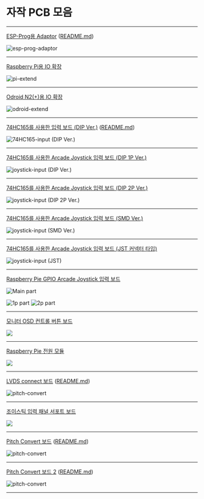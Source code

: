 # 자작 PCB 모음


---

[ESP-Prog용 Adaptor](esp-prog-adaptor/) 
([README.md](esp-prog-adaptor/README.md))

![esp-prog-adaptor](esp-prog-adaptor/images/sample_01.jpg)

---

[Raspberry Pi용 IO 확장](https://github.com/amos42/pcb_gpio_extend/tree/master/rasp_gpio_extend/)

![pi-extend](https://github.com/amos42/pcb_gpio_extend/raw/master/rasp_gpio_extend/images/sample_01.jpg)

---

[Odroid N2(+)용 IO 확장](https://github.com/amos42/pcb_gpio_extend/tree/master/odroid_gpio_extend/)

![odroid-extend](https://github.com/amos42/pcb_gpio_extend/raw/master/odroid_gpio_extend/images/sample_01.jpg)

---

[74HC165를 사용한 입력 보드 (DIP Ver.)](input-74hc165/)
([README.md](input-74hc165/README.md))

![74HC165-input (DIP Ver.)](input-74hc165/images/sample_01.jpg)

---

[74HC165를 사용한 Arcade Joystick 입력 보드 (DIP 1P Ver.)](https://github.com/amos42/pcb_joystick_input/tree/master/joystick_74hc165_input_1p/)

![joystick-input (DIP Ver.)](https://github.com/amos42/pcb_joystick_input/raw/master/joystick_74hc165_input_1p/images/sample_01.jpg)

---

[74HC165를 사용한 Arcade Joystick 입력 보드 (DIP 2P Ver.)](https://github.com/amos42/pcb_joystick_input/tree/master/joystick_74hc165_input/)

![joystick-input (DIP 2P Ver.)](https://github.com/amos42/pcb_joystick_input/raw/master/joystick_74hc165_input/images/sample_01.jpg)

---

[74HC165를 사용한 Arcade Joystick 입력 보드 (SMD Ver.)](https://github.com/amos42/pcb_joystick_input/tree/master/joystick_74hc165_input_smd/)

![joystick-input (SMD Ver.)](https://github.com/amos42/pcb_joystick_input/raw/master/joystick_74hc165_input_smd/images/sample_01.jpg)

---

[74HC165를 사용한 Arcade Joystick 입력 보드 (JST 커넥터 타입)](https://github.com/amos42/pcb_joystick_input/tree/master/joystick_74hc165_input_jst/)

![joystick-input (JST)](https://github.com/amos42/pcb_joystick_input/raw/master/joystick_74hc165_input_jst/images/sample_01.jpg)

---

[Raspberry Pie GPIO Arcade Joystick 입력 보드](https://github.com/amos42/pcb_joystick_input/tree/master/joystick_gpio_input/)

![Main part](https://github.com/amos42/pcb_joystick_input/raw/master/joystick_gpio_input/joystick_gpio_input_main_part/images/joystick_gpio_input_main_part_sample_image_1.jpg)

![1p part](https://github.com/amos42/pcb_joystick_input/raw/master/joystick_gpio_input/joystick_gpio_input_1p_rasp_part/images/joystick_gpio_input_1p_rasp_part_sample_image_1.jpg)
![2p part](https://github.com/amos42/pcb_joystick_input/raw/master/joystick_gpio_input/joystick_gpio_input_2p_rasp_part/images/joystick_gpio_input_2p_rasp_part_sample_image_1.jpg)

---

[모니터 OSD 컨트롤 버튼 보드](https://github.com/amos42/pcb_monitor_osd_control/)

![](https://github.com/amos42/pcb_monitor_osd_control/raw/master/monitor_osd_control/images/sample_01.jpg)

---

[Raspberry Pie 전원 모듈](https://github.com/amos42/pcb_rasp_power_module/)

![](https://github.com/amos42/pcb_rasp_power_module/raw/master/rasp_power_module/images/rasp_power_module.jpg)

---

[LVDS connect 보드](lvds-connect/)
([README.md](lvds-connect/README.md))

![pitch-convert](lvds-connect/images/sample_01.jpg)

---

[조이스틱 입력 패널 서포트 보드](https://github.com/amos42/pcb_joystick_input/tree/master/arcade_input_panel_support/)

![](https://github.com/amos42/pcb_joystick_input/raw/master/arcade_input_panel_support/images/sample_01.jpg)

---

[Pitch Convert 보드](pitch_convert/)
([README.md](pitch_convert/README.md))

![pitch-convert](pitch-convert/images/sample_01.jpg)

---

[Pitch Convert 보드 2](pitch_convert2/)
([README.md](pitch_convert2/README.md))

![pitch-convert](pitch-convert2/images/sample_01.jpg)

---
